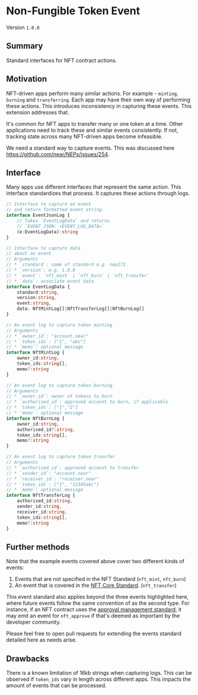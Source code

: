 # Non-Fungible Token Event

Version `1.0.0`

## Summary

Standard interfaces for NFT contract actions.

## Motivation

NFT-driven apps perform many similar actions.
For example - `minting`, `burning` and `transferring`.
Each app may have their own way of performing these actions.
This introduces inconsistency in capturing these events.
This extension addresses that.

It's common for NFT apps to transfer many or one token at a time.
Other applications need to track these and similar events consistently.
If not, tracking state across many NFT-driven apps become infeasible.

We need a standard way to capture events.
This was discussed here https://github.com/near/NEPs/issues/254.

## Interface

Many apps use different interfaces that represent the same action.
This interface standardizes that process.
It captures these actions through logs.

```ts
// Interface to capture an event
// and return formatted event string.
interface EventJsonLog {
    // Takes `EventLogData` and returns
    // `EVENT_JSON: <EVENT_LOG_DATA>`
    (e:EventLogData):string
}

// Interface to capture data 
// about an event
// Arguments
// * `standard`: name of standard e.g. nep171
// * `version`: e.g. 1.0.0
// * `event`: `nft_mint` | `nft_burn` | `nft_transfer`
// * `data`: associate event data
interface EventLogData {
    standard:string,
    version:string,
    event:string,
    data: NftMintLog[]|NftTransferLog[]|NftBurnLog[]
}

// An event log to capture token minting
// Arguments
// * `owner_id`: "account.near"
// * `token_ids`: ["1", "abc"]
// * `memo`: optional message
interface NftMintLog {
    owner_id:string,
    token_ids:string[],
    memo?:string
}

// An event log to capture token burning
// Arguments
// * `owner_id`: owner of tokens to burn
// * `authorised_id`: approved account to burn, if applicable
// * `token_ids`: ["1","2"]
// * `memo`: optional message
interface NftBurnLog {
    owner_id:string,
    authorised_id?:string,
    token_ids:string[],
    memo?:string
}

// An event log to capture token transfer
// Arguments
// * `authorised_id`: approved account to transfer
// * `sender_id`: "account.near"
// * `receiver_id`: "receiver.near"
// * `token_ids`: ["1", "12345abc"]
// * `memo`: optional message
interface NftTransferLog {
    authorised_id:string,
    sender_id:string,
    receiver_id:string,
    token_ids:string[],
    memo?:string
}
```

## Further methods

Note that the example events covered above cover two different kinds of events:
1. Events that are not specified in the NFT Standard (`nft_mint`, `nft_burn`)
2. An event that is covered in the [NFT Core Standard](https://nomicon.io/Standards/NonFungibleToken/Core.html#nft-interface). (`nft_transfer`)

This event standard also applies beyond the three events highlighted here, where future events follow the same convention of as the second type. For instance, if an NFT contract uses the [approval management standard](https://nomicon.io/Standards/NonFungibleToken/ApprovalManagement.html), it may emit an event for `nft_approve` if that's deemed as important by the developer community.
 
Please feel free to open pull requests for extending the events standard detailed here as needs arise.

## Drawbacks

There is a known limitation of 16kb strings when capturing logs.
This can be observed if `token_ids` vary in length across different apps.
This impacts the amount of events that can be processed.
